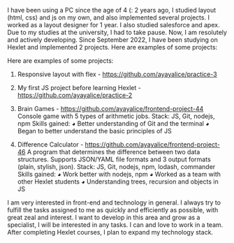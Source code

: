 I have been using a PC since the age of 4 (: 2 years ago, I studied layout (html, css) and js on my own, and also implemented several projects. I worked as a layout designer for 1 year. I also studied salesforce and apex. Due to my studies at the university, I had to take pause. Now, I am resolutely and actively developing. Since September 2022, I have been studying on Hexlet and implemented 2 projects.
Here are examples of some projects:

Here are examples of some projects:

1. Responsive layout with flex - https://github.com/ayayalice/practice-3
2. My first JS project before learning Hexlet - https://github.com/ayayalice/practice-2
3. Brain Games - https://github.com/ayayalice/frontend-project-44
Console game with 5 types of arithmetic jobs.
Stack: JS, Git, nodejs, npm
Skills gained:
◕ Better understanding of Git and the terminal
◕ Began to better understand the basic principles of JS

4. Difference Calculator - https://github.com/ayayalice/frontend-project-46
A program that determines the difference between two data structures.
Supports JSON/YAML file formats and 3 output formats (plain, stylish, json).
Stack: JS, Git, nodejs, npm, lodash, commander
Skills gained:
◕ Work better with nodejs, npm
◕ Worked as a team with other Hexlet students
◕ Understanding trees, recursion and objects in JS

I am very interested in front-end and technology in general. I always try to fulfill the tasks assigned to me as quickly and efficiently as possible, with great zeal and interest. I want to develop in this area and grow as a specialist, I will be interested in any tasks. I can and love to work in a team. After completing Hexlet courses, I plan to expand my technology stack.
